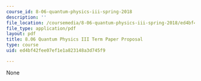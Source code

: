 ```yaml
---
course_id: 8-06-quantum-physics-iii-spring-2018
description: ''
file_location: /coursemedia/8-06-quantum-physics-iii-spring-2018/ed4bf42fee07ef1e1a823148a3d745f9_Proposal_template.pdf
file_type: application/pdf
layout: pdf
title: 8.06 Quantum Physics III Term Paper Proposal
type: course
uid: ed4bf42fee07ef1e1a823148a3d745f9

---
```

None